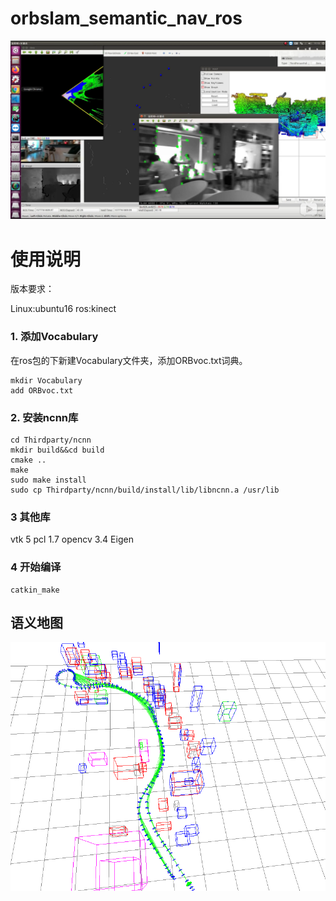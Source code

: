 <!--
 * @Author: your name
 * @Date: 2019-12-31 15:21:52
 * @LastEditTime : 2020-01-02 16:11:05
 * @LastEditors  : Please set LastEditors
 * @Description: In User Settings Edit
 * @FilePath: /catkin_ws/src/orbslam_semantic_nav_ros/README.md
 -->
# orbslam_semantic_nav_ros
[![Watch the video](image/video_cover.png)](https://www.bilibili.com/video/av81398597)

# 使用说明

版本要求：

Linux:ubuntu16 
ros:kinect

### 1. 添加Vocabulary
在ros包的下新建Vocabulary文件夹，添加ORBvoc.txt词典。
```
mkdir Vocabulary
add ORBvoc.txt
```

### 2. 安装ncnn库
```
cd Thirdparty/ncnn
mkdir build&&cd build
cmake ..
make
sudo make install
sudo cp Thirdparty/ncnn/build/install/lib/libncnn.a /usr/lib
```

### 3 其他库
vtk 5
pcl 1.7
opencv 3.4
Eigen

### 4 开始编译
```
catkin_make
```
 

## 语义地图
![merge-map](image/merge_2d3d_map2.png)

